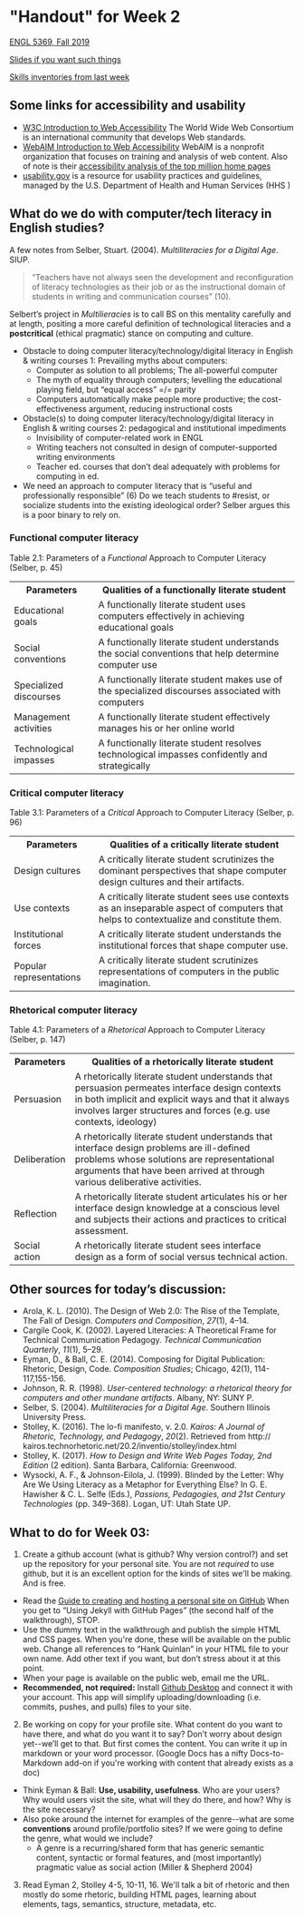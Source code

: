 # "Handout" for Week 2

[ENGL 5369, Fall 2019](calendar.html)

[Slides if you want such things](https://docs.google.com/presentation/d/e/2PACX-1vRufA94YIvpbFkJ2K591QOVPqCeLM5nAcGgkbJ0uiCuOgYeWh5OUR1FXmLTWgReyHFb8yPoLY4kWyb5/pub?start=false&loop=false&delayms=3000)

[Skills inventories from last week](skills-inventory)

## Some links for accessibility and usability

- [W3C Introduction to Web Accessibility](https://www.w3.org/WAI/fundamentals/accessibility-intro/) The World Wide Web Consortium is an international community that develops Web standards.
- [WebAIM Introduction to Web Accessibility](https://webaim.org/intro/) WebAIM is a nonprofit  organization that focuses on training and analysis of web content. Also of note is their [accessibility analysis of the top million home pages](https://webaim.org/projects/million/)
- [usability.gov](https://www.usability.gov/) is a resource for usability practices and guidelines, managed by the U.S. Department of Health and Human Services (HHS
  )

## What do we do with computer/tech literacy in English studies?

A few notes from Selber, Stuart. (2004). _Multiliteracies for a Digital Age_. SIUP.

> “Teachers have not always seen the development and reconfiguration of literacy technologies as their job or as the instructional domain of students in writing and communication courses” (10).

Selbert’s project in <cite>Multilieracies</cite> is to call BS on this mentality carefully and at length, positing a more careful definition of technological literacies and a **postcritical** (ethical pragmatic) stance on computing and culture.

*   Obstacle to doing computer literacy/technology/digital literacy in English & writing courses 1: Prevailing myths about computers:
    *   Computer as solution to all problems;  The all-powerful computer
    *   The myth of equality through computers; levelling the educational playing field, but “equal access” =/= parity
    *   Computers automatically make people more productive; the cost-effectiveness argument, reducing instructional costs
*   Obstacle(s) to doing computer literacy/technology/digital literacy in English & writing courses 2: pedagogical and institutional impediments
    *   Invisibility of computer-related work in ENGL
    *   Writing teachers not consulted in design of computer-supported writing environments
    *   Teacher ed. courses that don’t deal adequately with problems for computing in ed.
*   We need an approach to computer literacy that is “useful and professionally responsible” (6) Do we teach students to #resist, or socialize students into the existing ideological order? Selber argues this is a poor binary to rely on.

### Functional computer literacy

Table 2.1: Parameters of a _Functional_ Approach to Computer Literacy (Selber, p. 45)

<table>
  <tr>
   <th>Parameters
   </th>
   <th>Qualities of a functionally literate student
   </th>
  </tr>
  <tr>
   <td>Educational goals
   </td>
   <td>A functionally literate student uses computers effectively in achieving educational goals
   </td>
  </tr>
  <tr>
   <td>Social conventions
   </td>
   <td>A functionally literate student understands the social conventions that help determine computer use
   </td>
  </tr>
  <tr>
   <td>Specialized discourses
   </td>
   <td>A functionally literate student makes use of the specialized discourses associated with computers
   </td>
  </tr>
  <tr>
   <td>Management activities
   </td>
   <td>A functionally literate student effectively manages his or her online world
   </td>
  </tr>
  <tr>
   <td>Technological impasses
   </td>
   <td>A functionally literate student resolves technological impasses confidently and strategically
   </td>
  </tr>
</table>

### Critical computer literacy

Table 3.1: Parameters of a _Critical_ Approach to Computer Literacy (Selber, p. 96)

<table>
  <tr>
  <th>Parameters
  </th>
  <th>Qualities of a critically literate student
   </th>
  </tr>
  <tr>
   <td>Design cultures
   </td>
   <td>A critically literate student scrutinizes the dominant perspectives that shape computer design cultures and their artifacts.
   </td>
  </tr>
  <tr>
   <td>Use contexts
   </td>
   <td>A critically literate student sees use contexts as an inseparable aspect of computers that helps to contextualize and constitute them.
   </td>
  </tr>
  <tr>
   <td>Institutional forces
   </td>
   <td>A critically literate student understands the institutional forces that shape computer use.
   </td>
  </tr>
  <tr>
   <td>Popular representations
   </td>
   <td>A critically literate student scrutinizes representations of computers in the public imagination.
   </td>
  </tr>
</table>

### Rhetorical computer literacy

Table 4.1: Parameters of a _Rhetorical_ Approach to Computer Literacy (Selber, p. 147)

<table>
  <tr>
  <th>Parameters
  </th>
  <th>Qualities of a rhetorically literate student
   </th>
  </tr>
  <tr>
   <td>Persuasion
   </td>
   <td>A rhetorically literate student understands that persuasion permeates interface design contexts in both implicit and explicit ways and that it always involves larger structures and forces (e.g. use contexts, ideology)
   </td>
  </tr>
  <tr>
   <td>Deliberation
   </td>
   <td>A rhetorically literate student understands that interface design problems are ill-defined problems whose solutions are representational arguments that have been arrived at through various deliberative activities.
   </td>
  </tr>
  <tr>
   <td>Reflection
   </td>
   <td>A rhetorically literate student articulates his or her interface design knowledge at a conscious level and subjects their actions and practices to critical assessment.
   </td>
  </tr>
  <tr>
   <td>Social action
   </td>
   <td>A rhetorically literate student sees interface design as a form of social versus technical action.
   </td>
  </tr>
</table>

## Other sources for today’s discussion:

*   Arola, K. L. (2010). The Design of Web 2.0: The Rise of the Template, The Fall of Design. _Computers and Composition_, _27_(1), 4–14.
*   Cargile Cook, K. (2002). Layered Literacies: A Theoretical Frame for Technical Communication Pedagogy. _Technical Communication Quarterly_, _11_(1), 5–29.
*   Eyman, D., & Ball, C. E. (2014). Composing for Digital Publication: Rhetoric, Design, Code. _Composition Studies_; Chicago, 42(1), 114-117,155-156.
*   Johnson, R. R. (1998). _User-centered technology: a rhetorical theory for computers and other mundane artifacts_. Albany, NY: SUNY P.
*   Selber, S. (2004). _Multiliteracies for a Digital Age_. Southern Illinois University Press.
*   Stolley, K. (2016). The lo-fi manifesto, v. 2.0. _Kairos: A Journal of Rhetoric, Technology, and Pedagogy_, _20_(2). Retrieved from http:/​/​kairos.technorhetoric.net/​20.2/​inventio/​stolley/​index.html
*   Stolley, K. (2017). _How to Design and Write Web Pages Today, 2nd Edition_ (2 edition). Santa Barbara, California: Greenwood.
*   Wysocki, A. F., & Johnson-Eilola, J. (1999). Blinded by the Letter: Why Are We Using Literacy as a Metaphor for Everything Else? In G. E. Hawisher & C. L. Selfe (Eds.), _Passions, Pedagogies, and 21st Century Technologies_ (pp. 349–368). Logan, UT: Utah State UP.

## What to do for Week 03:

1. Create a github account (what is github? Why version control?) and set up the repository for your personal site. You are not *required* to use github, but it is an excellent option for the kinds of sites we'll be making. And is free.
  * Read the [Guide to creating and hosting a personal site on GitHub](http://jmcglone.com/guides/github-pages/) When you get to “Using Jekyll with GitHub Pages” (the second half of the walkthrough), STOP.
  * Use the dummy text in the walkthrough and publish the simple HTML and CSS pages. When you're done, these will be available on the public web. Change all references to “Hank Quinlan” in your HTML file to your own name. Add other text if you want, but don’t stress about it at this point.
  * When your page is available on the public web, email me the URL.
  * **Recommended, not required:** Install [Github Desktop](https://desktop.github.com/) and connect it with your account. This app will simplify uploading/downloading (i.e. commits, pushes, and pulls) files to your site.
2. Be working on copy for your profile site. What content do you want to have there, and what do you want it to say? Don’t worry about design yet--we’ll get to that. But first comes the content. You can write it up in markdown or your word processor. (Google Docs has a nifty Docs-to-Markdown add-on if you're working with content that already exists as a doc)
  * Think Eyman & Ball: **Use, usability, usefulness**. Who are your users? Why would users visit the site, what will they do there, and how? Why is the site necessary?
  * Also poke around the internet for examples of the genre--what are some  **conventions** around profile/portfolio sites? If we were going to define the genre, what would we include?
    - A genre is a recurring/shared form that has generic semantic content, syntactic or formal features, and (most importantly) pragmatic value as social action (Miller & Shepherd 2004)
3. Read Eyman 2, Stolley 4-5, 10-11, 16. We'll talk a bit of rhetoric and then mostly do some rhetoric, building HTML pages, learning about elements, tags, semantics, structure, metadata, etc.
